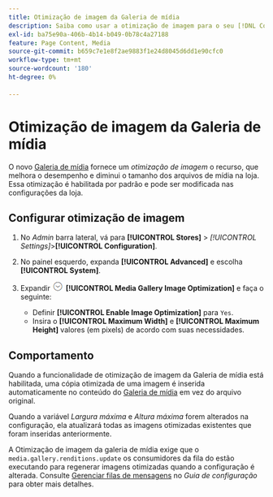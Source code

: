 ```yaml
---
title: Otimização de imagem da Galeria de mídia
description: Saiba como usar a otimização de imagem para o seu [!DNL Commerce] ativos de mídia.
exl-id: ba75e90a-406b-4b14-b049-0b78c4a27188
feature: Page Content, Media
source-git-commit: b659c7e1e8f2ae9883f1e24d8045d6dd1e90cfc0
workflow-type: tm+mt
source-wordcount: '180'
ht-degree: 0%

---
```


# Otimização de imagem da Galeria de mídia

O novo [Galeria de mídia](media-gallery.md) fornece um _otimização de imagem_ o recurso, que melhora o desempenho e diminui o tamanho dos arquivos de mídia na loja. Essa otimização é habilitada por padrão e pode ser modificada nas configurações da loja.

## Configurar otimização de imagem

1. No _Admin_ barra lateral, vá para **[!UICONTROL Stores]** > _[!UICONTROL Settings]_>**[!UICONTROL Configuration]**.

1. No painel esquerdo, expanda **[!UICONTROL Advanced]** e escolha **[!UICONTROL System]**.

1. Expandir ![Seletor de expansão](../assets/icon-display-expand.png) **[!UICONTROL Media Gallery Image Optimization]** e faça o seguinte:

   - Definir **[!UICONTROL Enable Image Optimization]** para `Yes`.
   - Insira o **[!UICONTROL Maximum Width]** e **[!UICONTROL Maximum Height]** valores (em pixels) de acordo com suas necessidades.

## Comportamento

Quando a funcionalidade de otimização de imagem da Galeria de mídia está habilitada, uma cópia otimizada de uma imagem é inserida automaticamente no conteúdo do [Galeria de mídia](media-gallery.md) em vez do arquivo original.

Quando a variável _Largura máxima_ e _Altura máxima_ forem alterados na configuração, ela atualizará todas as imagens otimizadas existentes que foram inseridas anteriormente.

A Otimização de imagem da galeria de mídia exige que o `media.gallery.renditions.update` os consumidores da fila do estão executando para regenerar imagens otimizadas quando a configuração é alterada. Consulte [Gerenciar filas de mensagens](https://experienceleague.adobe.com/docs/commerce-operations/configuration-guide/message-queues/manage-message-queues.html) no _Guia de configuração_ para obter mais detalhes.
